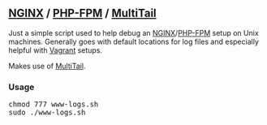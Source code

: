 [MultiTail]: http://www.vanheusden.com/multitail/
[Vagrant]: http://www.vagrantup.com/
[NGINX]: http://nginx.org/
[PHP-FPM]: http://php-fpm.org/

## [NGINX] / [PHP-FPM] / [MultiTail] ##
Just a simple script used to help debug an [NGINX]/[PHP-FPM] setup on Unix machines. Generally goes with default locations for log files and especially helpful with [Vagrant] setups.

Makes use of [MultiTail].

### Usage ###
<pre>
chmod 777 www-logs.sh
sudo ./www-logs.sh
</pre>